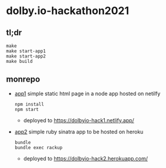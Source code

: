 # dolby.io-hackathon2021

## tl;dr

```
make
make start-app1
make start-app2
make build
```

## monrepo

- [app1](/app1)
  simple static html page in a node app hosted on netilfy
  ```
  npm install
  npm start
  ```
  - deployed to https://dolbyio-hack1.netlify.app/

- [app2](/app2)
  simple ruby sinatra app to be hosted on heroku
  ```
  bundle
  bundle exec rackup
  ```
  - deployed to https://dolbyio-hack2.herokuapp.com/


